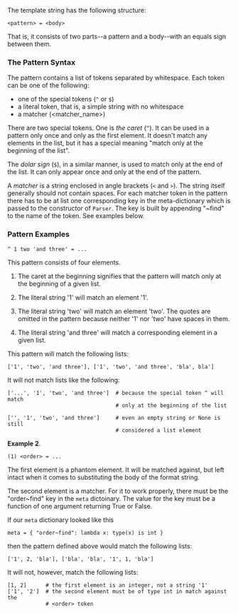 The template string has the following structure:

    <pattern> = <body>

That is, it consists of two parts--a pattern and a body--with an equals sign
between them.

### The Pattern Syntax ###

The pattern contains a list of tokens separated by whitespace. Each token can
be one of the following:

* one of the special tokens (`^` or `$`)
* a literal token, that is, a simple string with no whitespace
* a matcher (&lt;matcher_name&gt;)

There are two special tokens. One is _the caret_ (`^`). It can be used in a
pattern only once and only as the first element. It doesn't match any elements
in the list, but it has a special meaning "match only at the beginning of the
list".

The _dolar sign_ (`$`), in a similar manner, is used to match only at the end
of the list. It can only appear once and only at the end of the pattern.

A _matcher_ is a string enclosed in angle brackets (`<` and `>`). The string
itself generally should not contain spaces. For each matcher token in the
pattern there has to be at list one corresponding key in the meta-dictionary
which is passed to the constructor of `Parser`. The key is built by appending
"~find" to the name of the token. See examples below.

### Pattern Examples ###

    ^ 1 two 'and three' = ...

This pattern consists of four elements.

1. The caret at the beginning signifies that the pattern will match only at the
beginning of a given list.

2. The literal string '1' will match an element '1'.

3. The literal string 'two' will match an element 'two'. The quotes are omitted
in the pattern because neither '1' nor 'two' have spaces in them.

4. The literal string 'and three' will match a corresponding element in a given
list.

This pattern will match the following lists:

    ['1', 'two', 'and three'], ['1', 'two', 'and three', 'bla', bla']

It will not match lists like the following:

    ['...', '1', 'two', 'and three']  # because the special token ^ will match
                                      # only at the beginning of the list

    ['', '1', 'two', 'and three']     # even an empty string or None is still
                                      # considered a list element

**Example 2**.

    (1) <order> = ...

The first element is a phantom element. It will be matched against, but left
intact when it comes to substituting the body of the format string.

The second element is a matcher. For it to work properly, there must be the
"order~find" key in the `meta` dictoinary. The value for the key must be a
function of one argument returning True or False.

If our `meta` dictionary looked like this

    meta = { "order~find": lambda x: type(x) is int }

then the pattern defined above would match the following lists:

    ['1', 2, 'bla'], ['bla', 'bla', '1', 1, 'bla']

It will not, however, match the following lists:

    [1, 2]      # the first element is an integer, not a string '1'
    ['1', '2']  # the second element must be of type int in match against the
                # <order> token



